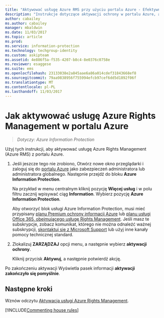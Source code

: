 ```yaml
---
title: "Aktywować usługę Azure RMS przy użyciu portalu Azure - Efektywnych"
description: "Instrukcje dotyczące aktywacji ochrony w portalu Azure, aby Twoja organizacja może zacząć chronić dokumenty i wiadomości e-mail."
author: cabailey
ms.author: cabailey
manager: mbaldwin
ms.date: 11/03/2017
ms.topic: article
ms.prod: 
ms.service: information-protection
ms.technology: techgroup-identity
ms.custom: askipteam
ms.assetid: 4e886f5a-f535-4207-b8c4-8e0376c0758e
ms.reviewer: esaggese
ms.suite: ems
ms.openlocfilehash: 23133038e2a845aae6a86a014cdef31843668ef8
ms.sourcegitcommit: 79aa9838956f755994efcb97cef6dd5d1892f06f
ms.translationtype: MT
ms.contentlocale: pl-PL
ms.lasthandoff: 11/03/2017
---
```

# <a name="how-to-activate-azure-rights-management-from-the-azure-portal"></a>Jak aktywować usługę Azure Rights Management w portalu Azure

>*Dotyczy: Azure Information Protection*

Użyj tych instrukcji, aby aktywować usługę Azure Rights Management (Azure RMS) z portalu Azure.

1. Jeśli jeszcze tego nie zrobiono, Otwórz nowe okno przeglądarki i zaloguj się do [portalu Azure](https://portal.azure.com) jako zabezpieczeń administratora lub administratora globalnego. Następnie przejdź do bloku **Azure Information Protection**.
    
    Na przykład w menu centralnym kliknij pozycję **Więcej usług** i w polu filtru zacznij wpisywać ciąg **Information**. Wybierz pozycję **Azure Information Protection**.
    
    Aby otworzyć blok usługi Azure Information Protection, musi mieć przypisany [planu Premium ochrony informacji Azure](https://www.microsoft.com/cloud-platform/azure-information-protection-pricing) lub [planu usługi Office 365, obejmującego usługę Rights Management](http://download.microsoft.com/download/E/C/F/ECF42E71-4EC0-48FF-AA00-577AC14D5B5C/Azure_Information_Protection_licensing_datasheet_EN-US.pdf). Jeśli masz te subskrypcje, zobacz komunikat, którego nie można odnaleźć ważnej subskrypcji, [skontaktuj się z Microsoft Support](../get-started/information-support.md#to-contact-microsoft-support) lub użyj inne kanały pomocy technicznej standard.

2. Zlokalizuj **ZARZĄDZAJ** opcji menu, a następnie wybierz **aktywacji ochrony**. 
    
    Kliknij przycisk **Aktywuj**, a następnie potwierdź akcję. 

Po zakończeniu aktywacji Wyświetla pasek informacji **aktywacji zakończyło się pomyślnie**.


## <a name="next-steps"></a>Następne kroki
Wznów odczytu [Aktywacja usługi Azure Rights Management](activate-service.md#configuring-onboarding-controls-for-a-phased-deployment).


[!INCLUDE[Commenting house rules](../includes/houserules.md)]